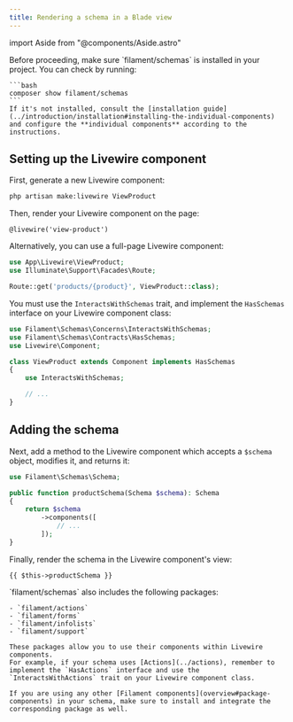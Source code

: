 ```yaml
---
title: Rendering a schema in a Blade view
---
```

import Aside from "@components/Aside.astro"

<Aside variant="warning">
    Before proceeding, make sure `filament/schemas` is installed in your project. You can check by running:

    ```bash
    composer show filament/schemas
    ```
    If it's not installed, consult the [installation guide](../introduction/installation#installing-the-individual-components) and configure the **individual components** according to the instructions.
</Aside>

## Setting up the Livewire component

First, generate a new Livewire component:

```bash
php artisan make:livewire ViewProduct
```

Then, render your Livewire component on the page:

```blade
@livewire('view-product')
```

Alternatively, you can use a full-page Livewire component:

```php
use App\Livewire\ViewProduct;
use Illuminate\Support\Facades\Route;

Route::get('products/{product}', ViewProduct::class);
```

You must use the `InteractsWithSchemas` trait, and implement the `HasSchemas` interface on your Livewire component class:

```php
use Filament\Schemas\Concerns\InteractsWithSchemas;
use Filament\Schemas\Contracts\HasSchemas;
use Livewire\Component;

class ViewProduct extends Component implements HasSchemas
{
    use InteractsWithSchemas;

    // ...
}
```

## Adding the schema

Next, add a method to the Livewire component which accepts a `$schema` object, modifies it, and returns it:

```php
use Filament\Schemas\Schema;

public function productSchema(Schema $schema): Schema
{
    return $schema
        ->components([
            // ...
        ]);
}
```

Finally, render the schema in the Livewire component's view:

```blade
{{ $this->productSchema }}
```

<Aside variant="info">
    `filament/schemas` also includes the following packages:

    - `filament/actions`
    - `filament/forms`
    - `filament/infolists`
    - `filament/support`
    
    These packages allow you to use their components within Livewire components.
    For example, if your schema uses [Actions](../actions), remember to implement the `HasActions` interface and use the `InteractsWithActions` trait on your Livewire component class.
    
    If you are using any other [Filament components](overview#package-components) in your schema, make sure to install and integrate the corresponding package as well.
</Aside>
